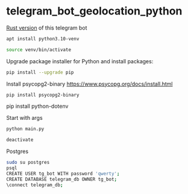 # telegram_bot_geolocation_python

[Rust version](https://github.com/antonovmike/telegram_bot_geolocation_rust) of this telegram bot

```bash
apt install python3.10-venv
```
```bash
source venv/bin/activate
```
Upgrade package installer for Python and install packages:
```bash
pip install --upgrade pip
```
Install psycopg2-binary https://www.psycopg.org/docs/install.html
```bash
pip install psycopg2-binary
```
pip install python-dotenv

Start with args
```bash
python main.py
```

```bash
deactivate
```

Postgres
```bash
sudo su postgres
psql
CREATE USER tg_bot WITH password 'qwerty';
CREATE DATABASE telegram_db OWNER tg_bot;
\connect telegram_db;
```
